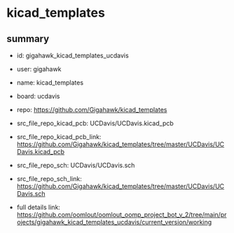 # kicad_templates
 
## summary 
* id: gigahawk_kicad_templates_ucdavis
* user: gigahawk
* name: kicad_templates
* board: ucdavis
* repo: https://github.com/Gigahawk/kicad_templates
* src_file_repo_kicad_pcb: UCDavis/UCDavis.kicad_pcb
* src_file_repo_kicad_pcb_link: https://github.com/Gigahawk/kicad_templates/tree/master/UCDavis/UCDavis.kicad_pcb


* src_file_repo_sch: UCDavis/UCDavis.sch
* src_file_repo_sch_link: https://github.com/Gigahawk/kicad_templates/tree/master/UCDavis/UCDavis.sch
* full details link: https://github.com/oomlout/oomlout_oomp_project_bot_v_2/tree/main/projects/gigahawk_kicad_templates_ucdavis/current_version/working  






